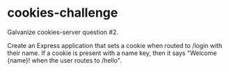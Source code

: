 # cookies-challenge
Galvanize cookies-server question #2.

Create an Express application that sets a cookie when routed to /login with their name. If a cookie is present with a name key, then it says "Welcome {name}! when the user routes to /hello".
